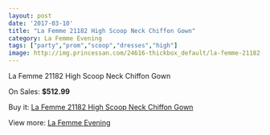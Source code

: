 ```yaml
---
layout: post
date: '2017-03-10'
title: "La Femme 21182 High Scoop Neck Chiffon Gown"
category: La Femme Evening
tags: ["party","prom","scoop","dresses","high"]
image: http://img.princessan.com/24616-thickbox_default/la-femme-21182-high-scoop-neck-chiffon-gown.jpg
---
```

La Femme 21182 High Scoop Neck Chiffon Gown

On Sales: **$512.99**
<a href="https://www.princessan.com/en/la-femme-evening/11311-la-femme-21182-high-scoop-neck-chiffon-gown.html"><amp-img layout="responsive" width="600" height="600" src="//img.princessan.com/24616-thickbox_default/la-femme-21182-high-scoop-neck-chiffon-gown.jpg" alt="La Femme 21182 High Scoop Neck Chiffon Gown 0" /></a>
<a href="https://www.princessan.com/en/la-femme-evening/11311-la-femme-21182-high-scoop-neck-chiffon-gown.html"><amp-img layout="responsive" width="600" height="600" src="//img.princessan.com/24617-thickbox_default/la-femme-21182-high-scoop-neck-chiffon-gown.jpg" alt="La Femme 21182 High Scoop Neck Chiffon Gown 1" /></a>
<a href="https://www.princessan.com/en/la-femme-evening/11311-la-femme-21182-high-scoop-neck-chiffon-gown.html"><amp-img layout="responsive" width="600" height="600" src="//img.princessan.com/24618-thickbox_default/la-femme-21182-high-scoop-neck-chiffon-gown.jpg" alt="La Femme 21182 High Scoop Neck Chiffon Gown 2" /></a>
<a href="https://www.princessan.com/en/la-femme-evening/11311-la-femme-21182-high-scoop-neck-chiffon-gown.html"><amp-img layout="responsive" width="600" height="600" src="//img.princessan.com/24619-thickbox_default/la-femme-21182-high-scoop-neck-chiffon-gown.jpg" alt="La Femme 21182 High Scoop Neck Chiffon Gown 3" /></a>
<a href="https://www.princessan.com/en/la-femme-evening/11311-la-femme-21182-high-scoop-neck-chiffon-gown.html"><amp-img layout="responsive" width="600" height="600" src="//img.princessan.com/24620-thickbox_default/la-femme-21182-high-scoop-neck-chiffon-gown.jpg" alt="La Femme 21182 High Scoop Neck Chiffon Gown 4" /></a>

Buy it: [La Femme 21182 High Scoop Neck Chiffon Gown](https://www.princessan.com/en/la-femme-evening/11311-la-femme-21182-high-scoop-neck-chiffon-gown.html "La Femme 21182 High Scoop Neck Chiffon Gown")

View more: [La Femme Evening](https://www.princessan.com/en/29-la-femme-evening "La Femme Evening")